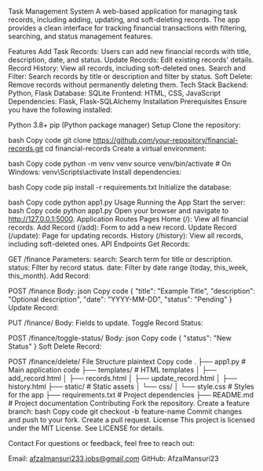 Task Management System
A web-based application for managing task records, including adding, updating, and soft-deleting records. The app provides a clean interface for tracking financial transactions with filtering, searching, and status management features.

Features
Add Task Records: Users can add new financial records with title, description, date, and status.
Update Records: Edit existing records' details.
Record History: View all records, including soft-deleted ones.
Search and Filter: Search records by title or description and filter by status.
Soft Delete: Remove records without permanently deleting them.
Tech Stack
Backend: Python, Flask
Database: SQLite
Frontend: HTML, CSS, JavaScript
Dependencies: Flask, Flask-SQLAlchemy
Installation
Prerequisites
Ensure you have the following installed:

Python 3.8+
pip (Python package manager)
Setup
Clone the repository:

bash
Copy code
git clone https://github.com/your-repository/financial-records.git
cd financial-records
Create a virtual environment:

bash
Copy code
python -m venv venv
source venv/bin/activate   # On Windows: venv\Scripts\activate
Install dependencies:

bash
Copy code
pip install -r requirements.txt
Initialize the database:

bash
Copy code
python app1.py
Usage
Running the App
Start the server:
bash
Copy code
python app1.py
Open your browser and navigate to http://127.0.0.1:5000.
Application Routes
Pages
Home (/): View all financial records.
Add Record (/add): Form to add a new record.
Update Record (/update): Page for updating records.
History (/history): View all records, including soft-deleted ones.
API Endpoints
Get Records:

GET /finance
Parameters:
search: Search term for title or description.
status: Filter by record status.
date: Filter by date range (today, this_week, this_month).
Add Record:

POST /finance
Body:
json
Copy code
{
  "title": "Example Title",
  "description": "Optional description",
  "date": "YYYY-MM-DD",
  "status": "Pending"
}
Update Record:

PUT /finance/<id>
Body: Fields to update.
Toggle Record Status:

POST /finance/toggle-status/<id>
Body:
json
Copy code
{
  "status": "New Status"
}
Soft Delete Record:

POST /finance/delete/<id>
File Structure
plaintext
Copy code
.
├── app1.py              # Main application code
├── templates/           # HTML templates
│   ├── add_record.html
│   ├── records.html
│   ├── update_record.html
│   ├── history.html
├── static/              # Static assets
│   └── css/
│       └── style.css    # Styles for the app
├── requirements.txt     # Project dependencies
├── README.md            # Project documentation
Contributing
Fork the repository.
Create a feature branch:
bash
Copy code
git checkout -b feature-name
Commit changes and push to your fork.
Create a pull request.
License
This project is licensed under the MIT License. See LICENSE for details.

Contact
For questions or feedback, feel free to reach out:

Email: afzalmansuri233.jobs@gmail.com
GitHub: AfzalMansuri23
